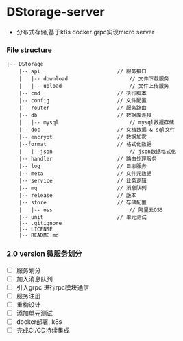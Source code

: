 # DStorage-server
- 分布式存储,基于k8s docker grpc实现micro server
### File structure
```
|-- DStorage
    |-- api                         // 服务接口
    |   |-- download                    // 文件下载服务
    |   |-- upload                      // 文件上传服务
    |-- cmd                         // 执行脚本
    |-- config                      // 文件配置
    |-- router                      // 服务路由
    |-- db                          // 数据库连接
    |   |-- mysql                       // mysql数据存储
    |-- doc                         // 文档数据 & sql文件
    |-- encrypt                     // 数据加密
    |--format                       // 格式化数据
    |   |--json                         // json数据格式化 
    |-- handler                     // 路由处理服务  
    |-- log                         // 日志服务       
    |-- meta                        // 文件元数据
    |-- service                     // 业务逻辑
    |-- mq                          // 消息队列
    |-- release                     // 版本
    |-- store                       // 存储配置           
    |   |-- oss                         // 阿里云OSS
    |-- unit                        // 单元测试
    |-- .gitignore
    |-- LICENSE                     
    |-- README.md
```

### 2.0 version 微服务划分
- [ ] 服务划分
- [ ] 加入消息队列
- [ ] 引入grpc 进行rpc模块通信
- [ ] 服务注册
- [ ] 重构设计
- [ ] 添加单元测试
- [ ] docker部署, k8s
- [ ] 完成CI/CD持续集成